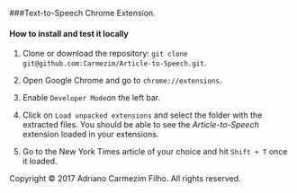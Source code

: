 ###Text-to-Speech Chrome Extension.

#### How to install and test it locally

1. Clone or download the repository:
`git clone git@github.com:Carmezim/Article-to-Speech.git`.

2. Open Google Chrome and go to `chrome://extensions`.

3. Enable `Developer Mode`on the left bar.

4. Click on `Load unpacked extensions` and select the folder with the extracted files.
You should be able to see the *Article-to-Speech* extension loaded in your extensions.

5. Go to the New York Times article of your choice and hit `Shift + T` once it loaded.


Copyright © 2017 Adriano Carmezim Filho. All rights reserved.

